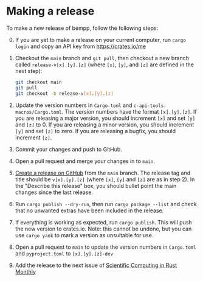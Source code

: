 # Making a release

To make a new release of bempp, follow the following steps:

0) If you are yet to make a release on your current computer, run `cargo login` and copy an API
   key from https://crates.io/me

1) Checkout the `main` branch and `git pull`, then checkout a new branch called `release-v[x].[y].[z]`
   (where `[x]`, `[y]`, and `[z]` are defined in the next step):
   ```bash
   git checkout main
   git pull
   git checkout -b release-v[x].[y].[z]
   ```

2) Update the version numbers in `Cargo.toml` and `c-api-tools-macros/Cargo.toml`.
   The version numbers have the format `[x].[y].[z]`. If you are releasing a major
   version, you should increment `[x]` and set `[y]` and `[z]` to 0.
   If you are releasing a minor version, you should increment `[y]` and set `[z]`
   to zero. If you are releasing a bugfix, you should increment `[z]`.

3) Commit your changes and push to GitHub.

4) Open a pull request and merge your changes in to `main`.

5) [Create a release on GitHub](https://github.com/bempp/c-api-tools/releases/new) from the `main` branch.
   The release tag and title should be `v[x].[y].[z]` (where `[x]`, `[y]` and `[z]` are as in step 2).
   In the "Describe this release" box, you should bullet point the main changes since the last
   release.

6) Run `cargo publish --dry-run`, then run `cargo package --list` and
   check that no unwanted extras have been included in the release.

7) If everything is working as expected, run `cargo publish`. This will push the new version to
   crates.io. Note: this cannot be undone, but you can use `cargo yank` to mark a version as
   unsuitable for use.

8) Open a pull request to `main` to update the version numbers in `Cargo.toml` and `pyproject.toml`
   to `[x].[y].[z]-dev`

9) Add the release to the next issue of [Scientific Computing in Rust Monthly](https://github.com/rust-scicomp/scientific-computing-in-rust-monthly)
